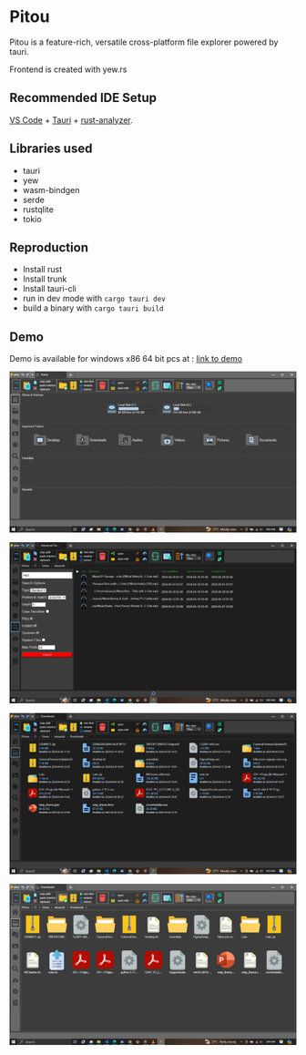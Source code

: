 
# Pitou
Pitou is a feature-rich, versatile cross-platform file explorer powered by tauri.

Frontend is created with yew.rs

## Recommended IDE Setup

[VS Code](https://code.visualstudio.com/) + [Tauri](https://marketplace.visualstudio.com/items?itemName=tauri-apps.tauri-vscode) + [rust-analyzer](https://marketplace.visualstudio.com/items?itemName=rust-lang.rust-analyzer).


## Libraries used
* tauri
* yew
* wasm-bindgen
* serde
* rustqlite
* tokio


## Reproduction

* Install rust
* Install trunk
* Install tauri-cli
* run in dev mode with `cargo tauri dev`
* build a binary with  `cargo tauri build`


## Demo

Demo is available for windows x86 64 bit pcs at : 
[link to demo](https://drive.google.com/file/d/12NFip_kqGVr_7KEFmiYzDP0mqe3mx62N/view?usp=drive_link)

!["Home view"](items/shot1.png)

!["Searching"](items/shot2.png)

!["Explorer (with polish theme and tiles view)"](items/shot3.png)

!["Explorer (with grid view)"](items/shot4.png)

